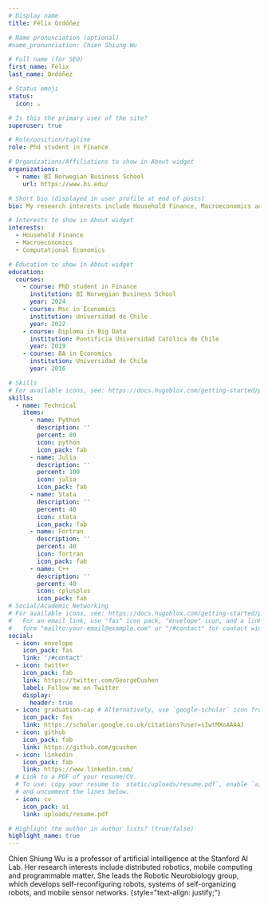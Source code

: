 ```yaml
---
# Display name
title: Félix Ordóñez

# Name pronunciation (optional)
#name_pronunciation: Chien Shiung Wu

# Full name (for SEO)
first_name: Félix
last_name: Ordóñez

# Status emoji
status:
  icon: ☕️

# Is this the primary user of the site?
superuser: true

# Role/position/tagline
role: Phd student in Finance

# Organizations/Affiliations to show in About widget
organizations:
  - name: BI Norwegian Business School
    url: https://www.bi.edu/

# Short bio (displayed in user profile at end of posts)
bio: My research interests include Household Finance, Macroeconomics and Computing Economics.

# Interests to show in About widget
interests:
  - Household Finance
  - Macroeconomics
  - Computational Economics

# Education to show in About widget
education:
  courses:
    - course: PhD student in Finance
      institution: BI Norwegian Business School
      year: 2024
    - course: Msc in Economics
      institution: Universidad de Chile
      year: 2022
    - course: Diploma in Big Data
      institution: Pontificia Universidad Católica de Chile
      year: 2019      
    - course: BA in Economics
      institution: Universidad de Chile
      year: 2016

# Skills
# For available icons, see: https://docs.hugoblox.com/getting-started/page-builder/#icons
skills:
  - name: Technical
    items:
      - name: Python
        description: ''
        percent: 80
        icon: python
        icon_pack: fab
      - name: Julia
        description: ''
        percent: 100
        icon: julia
        icon_pack: fab
      - name: Stata
        description: ''
        percent: 40
        icon: stata
        icon_pack: fab
      - name: Fortran
        description: ''
        percent: 40
        icon: fortran
        icon_pack: fab
      - name: C++
        description: ''
        percent: 40
        icon: cplusplus
        icon_pack: fab
# Social/Academic Networking
# For available icons, see: https://docs.hugoblox.com/getting-started/page-builder/#icons
#   For an email link, use "fas" icon pack, "envelope" icon, and a link in the
#   form "mailto:your-email@example.com" or "/#contact" for contact widget.
social:
  - icon: envelope
    icon_pack: fas
    link: '/#contact'
  - icon: twitter
    icon_pack: fab
    link: https://twitter.com/GeorgeCushen
    label: Follow me on Twitter
    display:
      header: true
  - icon: graduation-cap # Alternatively, use `google-scholar` icon from `ai` icon pack
    icon_pack: fas
    link: https://scholar.google.co.uk/citations?user=sIwtMXoAAAAJ
  - icon: github
    icon_pack: fab
    link: https://github.com/gcushen
  - icon: linkedin
    icon_pack: fab
    link: https://www.linkedin.com/
  # Link to a PDF of your resume/CV.
  # To use: copy your resume to `static/uploads/resume.pdf`, enable `ai` icons in `params.yaml`,
  # and uncomment the lines below.
  - icon: cv
    icon_pack: ai
    link: uploads/resume.pdf

# Highlight the author in author lists? (true/false)
highlight_name: true
---
```


Chien Shiung Wu is a professor of artificial intelligence at the Stanford AI Lab. Her research interests include distributed robotics, mobile computing and programmable matter. She leads the Robotic Neurobiology group, which develops self-reconfiguring robots, systems of self-organizing robots, and mobile sensor networks.
{style="text-align: justify;"}

